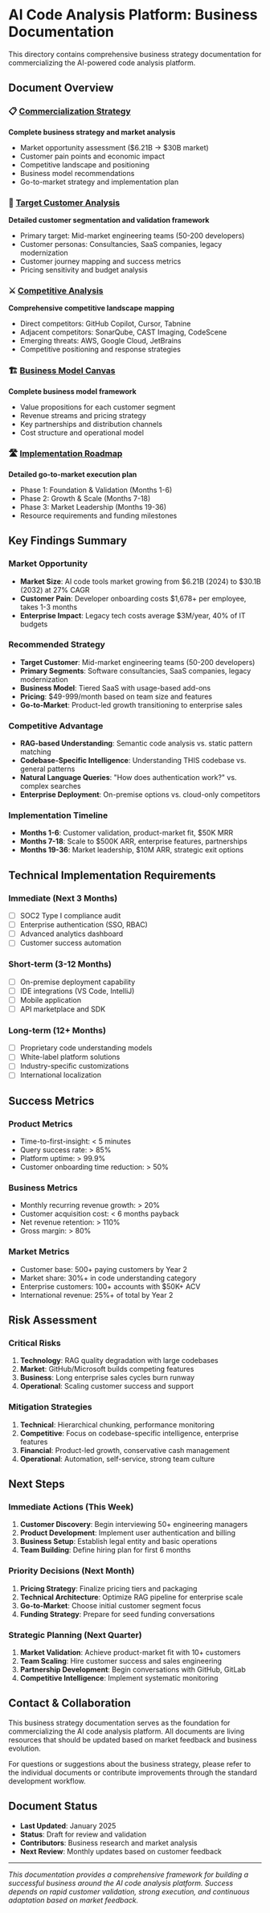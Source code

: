 # AI Code Analysis Platform: Business Documentation

This directory contains comprehensive business strategy documentation for commercializing the AI-powered code analysis platform.

## Document Overview

### 📋 [Commercialization Strategy](./commercialization-strategy.md)
**Complete business strategy and market analysis**
- Market opportunity assessment ($6.21B → $30B market)
- Customer pain points and economic impact
- Competitive landscape and positioning
- Business model recommendations
- Go-to-market strategy and implementation plan

### 🎯 [Target Customer Analysis](./target-customers.md)
**Detailed customer segmentation and validation framework**
- Primary target: Mid-market engineering teams (50-200 developers)
- Customer personas: Consultancies, SaaS companies, legacy modernization
- Customer journey mapping and success metrics
- Pricing sensitivity and budget analysis

### ⚔️ [Competitive Analysis](./competitive-analysis.md)
**Comprehensive competitive landscape mapping**
- Direct competitors: GitHub Copilot, Cursor, Tabnine
- Adjacent competitors: SonarQube, CAST Imaging, CodeScene
- Emerging threats: AWS, Google Cloud, JetBrains
- Competitive positioning and response strategies

### 🏗️ [Business Model Canvas](./business-model-canvas.md)
**Complete business model framework**
- Value propositions for each customer segment
- Revenue streams and pricing strategy
- Key partnerships and distribution channels
- Cost structure and operational model

### 🛣️ [Implementation Roadmap](./implementation-roadmap.md)
**Detailed go-to-market execution plan**
- Phase 1: Foundation & Validation (Months 1-6)
- Phase 2: Growth & Scale (Months 7-18)
- Phase 3: Market Leadership (Months 19-36)
- Resource requirements and funding milestones

## Key Findings Summary

### Market Opportunity
- **Market Size**: AI code tools market growing from $6.21B (2024) to $30.1B (2032) at 27% CAGR
- **Customer Pain**: Developer onboarding costs $1,678+ per employee, takes 1-3 months
- **Enterprise Impact**: Legacy tech costs average $3M/year, 40% of IT budgets

### Recommended Strategy
- **Target Customer**: Mid-market engineering teams (50-200 developers)
- **Primary Segments**: Software consultancies, SaaS companies, legacy modernization
- **Business Model**: Tiered SaaS with usage-based add-ons
- **Pricing**: $49-999/month based on team size and features
- **Go-to-Market**: Product-led growth transitioning to enterprise sales

### Competitive Advantage
- **RAG-based Understanding**: Semantic code analysis vs. static pattern matching
- **Codebase-Specific Intelligence**: Understanding THIS codebase vs. general patterns
- **Natural Language Queries**: "How does authentication work?" vs. complex searches
- **Enterprise Deployment**: On-premise options vs. cloud-only competitors

### Implementation Timeline
- **Months 1-6**: Customer validation, product-market fit, $50K MRR
- **Months 7-18**: Scale to $500K ARR, enterprise features, partnerships
- **Months 19-36**: Market leadership, $10M ARR, strategic exit options

## Technical Implementation Requirements

### Immediate (Next 3 Months)
- [ ] SOC2 Type I compliance audit
- [ ] Enterprise authentication (SSO, RBAC)
- [ ] Advanced analytics dashboard
- [ ] Customer success automation

### Short-term (3-12 Months)
- [ ] On-premise deployment capability
- [ ] IDE integrations (VS Code, IntelliJ)
- [ ] Mobile application
- [ ] API marketplace and SDK

### Long-term (12+ Months)
- [ ] Proprietary code understanding models
- [ ] White-label platform solutions
- [ ] Industry-specific customizations
- [ ] International localization

## Success Metrics

### Product Metrics
- Time-to-first-insight: < 5 minutes
- Query success rate: > 85%
- Platform uptime: > 99.9%
- Customer onboarding time reduction: > 50%

### Business Metrics
- Monthly recurring revenue growth: > 20%
- Customer acquisition cost: < 6 months payback
- Net revenue retention: > 110%
- Gross margin: > 80%

### Market Metrics
- Customer base: 500+ paying customers by Year 2
- Market share: 30%+ in code understanding category
- Enterprise customers: 100+ accounts with $50K+ ACV
- International revenue: 25%+ of total by Year 2

## Risk Assessment

### Critical Risks
1. **Technology**: RAG quality degradation with large codebases
2. **Market**: GitHub/Microsoft builds competing features
3. **Business**: Long enterprise sales cycles burn runway
4. **Operational**: Scaling customer success and support

### Mitigation Strategies
1. **Technical**: Hierarchical chunking, performance monitoring
2. **Competitive**: Focus on codebase-specific intelligence, enterprise features
3. **Financial**: Product-led growth, conservative cash management
4. **Operational**: Automation, self-service, strong team culture

## Next Steps

### Immediate Actions (This Week)
1. **Customer Discovery**: Begin interviewing 50+ engineering managers
2. **Product Development**: Implement user authentication and billing
3. **Business Setup**: Establish legal entity and basic operations
4. **Team Building**: Define hiring plan for first 6 months

### Priority Decisions (Next Month)
1. **Pricing Strategy**: Finalize pricing tiers and packaging
2. **Technical Architecture**: Optimize RAG pipeline for enterprise scale
3. **Go-to-Market**: Choose initial customer segment focus
4. **Funding Strategy**: Prepare for seed funding conversations

### Strategic Planning (Next Quarter)
1. **Market Validation**: Achieve product-market fit with 10+ customers
2. **Team Scaling**: Hire customer success and sales engineering
3. **Partnership Development**: Begin conversations with GitHub, GitLab
4. **Competitive Intelligence**: Implement systematic monitoring

## Contact & Collaboration

This business strategy documentation serves as the foundation for commercializing the AI code analysis platform. All documents are living resources that should be updated based on market feedback and business evolution.

For questions or suggestions about the business strategy, please refer to the individual documents or contribute improvements through the standard development workflow.

## Document Status

- **Last Updated**: January 2025
- **Status**: Draft for review and validation
- **Contributors**: Business research and market analysis
- **Next Review**: Monthly updates based on customer feedback

---

*This documentation provides a comprehensive framework for building a successful business around the AI code analysis platform. Success depends on rapid customer validation, strong execution, and continuous adaptation based on market feedback.*